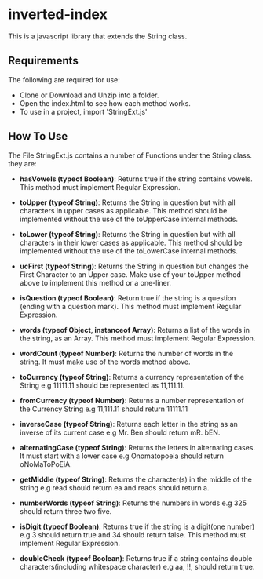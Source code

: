 # inverted-index
This is a javascript library that extends the String class.

## Requirements
The following are required for use:

- Clone or Download and Unzip into a folder.
- Open the index.html to see how each method works.
- To use in a project, import 'StringExt.js'

## How To Use
The File StringExt.js contains a number of Functions under the String class. they are:

- **hasVowels (typeof Boolean)**: Returns true if the string contains vowels. This method must implement Regular Expression.

- **toUpper (typeof String)**: Returns the String in question but with all characters in upper cases as applicable. This method should be implemented without the use of the toUpperCase internal methods.

- **toLower (typeof String)**: Returns the String in question but with all characters in their lower cases as applicable. This method should be implemented without the use of the toLowerCase internal methods.

- **ucFirst (typeof String)**: Returns the String in question but changes the First Character to an Upper case. Make use of your toUpper method above to implement this method or a one-liner.

- **isQuestion (typeof Boolean)**: Return true if the string is a question (ending with a question mark). This method must implement Regular Expression.

- **words (typeof Object, instanceof Array)**: Returns a list of the words in the string, as an Array. This method must implement Regular Expression.

- **wordCount (typeof Number)**: Returns the number of words in the string. It must make use of the words method above.

- **toCurrency (typeof String)**: Returns a currency representation of the String e.g 11111.11 should be represented as 11,111.11.

- **fromCurrency (typeof Number)**: Returns a number representation of the Currency String e.g 11,111.11 should return 11111.11

- **inverseCase (typeof String)**: Returns each letter in the string as an inverse of its current case e.g Mr. Ben should return mR. bEN.

- **alternatingCase (typeof String)**: Returns the letters in alternating cases. It must start with a lower case e.g Onomatopoeia should return oNoMaToPoEiA.

- **getMiddle (typeof String)**: Returns the character(s) in the middle of the string e.g read should return ea and reads should return a.

- **numberWords (typeof String)**: Returns the numbers in words e.g 325 should return three two five.

- **isDigit (typeof Boolean)**: Returns true if the string is a digit(one number) e.g 3 should return true and 34 should return false. This method must implement Regular Expression.

- **doubleCheck (typeof Boolean)**: Returns true if a string contains double characters(including whitespace character) e.g aa, !!, should return true.
